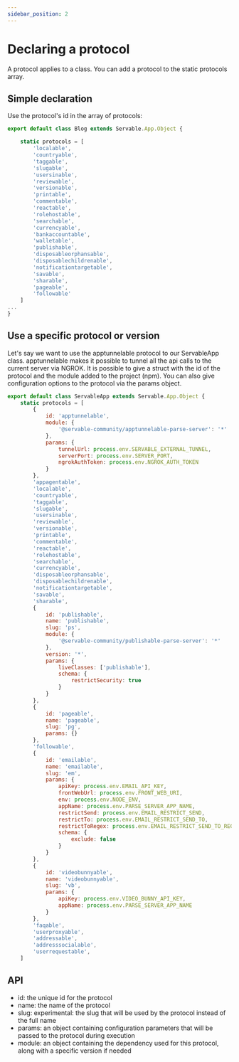 ```yaml
---
sidebar_position: 2
---
```


# Declaring a protocol
A protocol applies to a class.
You can add a protocol to the static protocols array.

## Simple declaration
Use the protocol's id in the array of protocols:

```js
export default class Blog extends Servable.App.Object {

    static protocols = [
        'localable',
        'countryable',
        'taggable',
        'slugable',
        'usersinable',
        'reviewable',
        'versionable',
        'printable',
        'commentable',
        'reactable',
        'rolehostable',
        'searchable',
        'currencyable',
        'bankaccountable',
        'walletable',
        'publishable',
        'disposableorphansable',
        'disposablechildrenable',
        'notificationtargetable',
        'savable',
        'sharable',
        'pageable',
        'followable'
    ]
...
}
```

## Use a specific protocol or version
Let's say we want to use the apptunnelable protocol to our ServableApp class.
apptunnelable makes it possible to tunnel all the api calls to the current server via NGROK.
It is possible to give a struct with the id of the protocol and the module added to the project (npm).
You can also give configuration options to the protocol via the params object.

```js
export default class ServableApp extends Servable.App.Object {
    static protocols = [
        {
            id: 'apptunnelable',
            module: {
                '@servable-community/apptunnelable-parse-server': '*'
            },
            params: {
                tunnelUrl: process.env.SERVABLE_EXTERNAL_TUNNEL,
                serverPort: process.env.SERVER_PORT,
                ngrokAuthToken: process.env.NGROK_AUTH_TOKEN
            }
        },
        'appagentable',
        'localable',
        'countryable',
        'taggable',
        'slugable',
        'usersinable',
        'reviewable',
        'versionable',
        'printable',
        'commentable',
        'reactable',
        'rolehostable',
        'searchable',
        'currencyable',
        'disposableorphansable',
        'disposablechildrenable',
        'notificationtargetable',
        'savable',
        'sharable',
        {
            id: 'publishable',
            name: 'publishable',
            slug: 'ps',
            module: {
                '@servable-community/publishable-parse-server': '*'
            },
            version: '*',
            params: {
                liveClasses: ['publishable'],
                schema: {
                    restrictSecurity: true
                }
            }
        },
        {
            id: 'pageable',
            name: 'pageable',
            slug: 'pg',
            params: {}
        },
        'followable',
        {
            id: 'emailable',
            name: 'emailable',
            slug: 'em',
            params: {
                apiKey: process.env.EMAIL_API_KEY,
                frontWebUrl: process.env.FRONT_WEB_URI,
                env: process.env.NODE_ENV,
                appName: process.env.PARSE_SERVER_APP_NAME,
                restrictSend: process.env.EMAIL_RESTRICT_SEND,
                restrictTo: process.env.EMAIL_RESTRICT_SEND_TO,
                restrictToRegex: process.env.EMAIL_RESTRICT_SEND_TO_REGEX,
                schema: {
                    exclude: false
                }
            }
        },        
        {
            id: 'videobunnyable',
            name: 'videobunnyable',
            slug: 'vb',
            params: {
                apiKey: process.env.VIDEO_BUNNY_API_KEY,
                appName: process.env.PARSE_SERVER_APP_NAME
            }
        },
        'faqable',        
        'userproxyable',
        'addressable',
        'addresssocialable',
        'userrequestable',
    ]
```

## API

- id: the unique id for the protocol
- name: the name of the protocol
- slug: experimental: the slug that will be used by the protocol instead of the full name
- params: an object containing configuration parameters that will be passed to the protocol during execution
- module: an object containing the dependency used for this protocol, along with a specific version if needed
